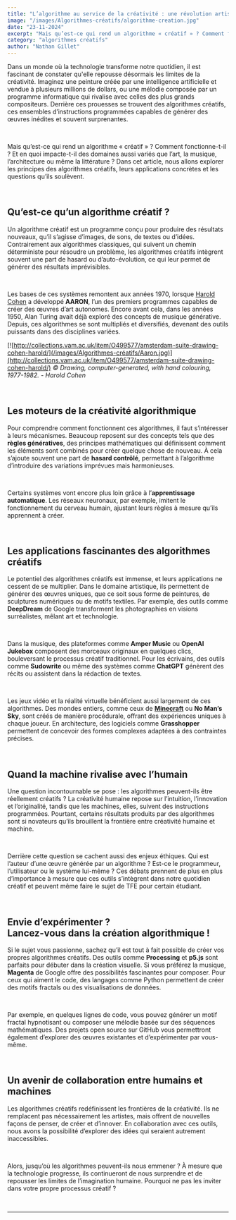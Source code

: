 ```yaml
---
title: "L’algorithme au service de la créativité : une révolution artistique en marche"
image: "/images/Algorithmes-créatifs/algorithme-creation.jpg"
date: "23-11-2024"
excerpt: "Mais qu’est-ce qui rend un algorithme « créatif » ? Comment fonctionne-t-il ? Et en quoi impacte-t-il des domaines aussi variés que l’art, la musique, l’architecture ou même la littérature ?"
category: "algorithmes créatifs"
author: "Nathan Gillet"
---
```


Dans un monde où la technologie transforme notre quotidien, il est fascinant de constater qu'elle repousse désormais les limites de la créativité. Imaginez une peinture créée par une intelligence artificielle et vendue à plusieurs millions de dollars, ou une mélodie composée par un programme informatique qui rivalise avec celles des plus grands compositeurs. Derrière ces prouesses se trouvent des algorithmes créatifs, ces ensembles d’instructions programmées capables de générer des œuvres inédites et souvent surprenantes.

<br>

Mais qu’est-ce qui rend un algorithme « créatif » ? Comment fonctionne-t-il ? Et en quoi impacte-t-il des domaines aussi variés que l’art, la musique, l’architecture ou même la littérature ? Dans cet article, nous allons explorer les principes des algorithmes créatifs, leurs applications concrètes et les questions qu’ils soulèvent.

<br>

## Qu’est-ce qu’un algorithme créatif ?

Un algorithme créatif est un programme conçu pour produire des résultats nouveaux, qu’il s’agisse d’images, de sons, de textes ou d’idées. Contrairement aux algorithmes classiques, qui suivent un chemin déterministe pour résoudre un problème, les algorithmes créatifs intègrent souvent une part de hasard ou d’auto-évolution, ce qui leur permet de générer des résultats imprévisibles.

<br>

Les bases de ces systèmes remontent aux années 1970, lorsque [Harold Cohen](https://fr.wikipedia.org/wiki/Harold_Cohen) a développé **AARON**, l’un des premiers programmes capables de créer des œuvres d’art autonomes. Encore avant cela, dans les années 1950, Alan Turing avait déjà exploré des concepts de musique générative. Depuis, ces algorithmes se sont multipliés et diversifiés, devenant des outils puissants dans des disciplines variées.

[![http://collections.vam.ac.uk/item/O499577/amsterdam-suite-drawing-cohen-harold/](/images/Algorithmes-créatifs/Aaron.jpg)](http://collections.vam.ac.uk/item/O499577/amsterdam-suite-drawing-cohen-harold/)
_© Drawing, computer-generated, with hand colouring, 1977-1982. - Harold Cohen_

<br>

## Les moteurs de la créativité algorithmique

Pour comprendre comment fonctionnent ces algorithmes, il faut s’intéresser à leurs mécanismes. Beaucoup reposent sur des concepts tels que des **règles génératives**, des principes mathématiques qui définissent comment les éléments sont combinés pour créer quelque chose de nouveau. À cela s’ajoute souvent une part de **hasard contrôlé**, permettant à l’algorithme d’introduire des variations imprévues mais harmonieuses.

<br>

Certains systèmes vont encore plus loin grâce à l’**apprentissage automatique**. Les réseaux neuronaux, par exemple, imitent le fonctionnement du cerveau humain, ajustant leurs règles à mesure qu’ils apprennent à créer.

<br>

## Les applications fascinantes des algorithmes créatifs

Le potentiel des algorithmes créatifs est immense, et leurs applications ne cessent de se multiplier. Dans le domaine artistique, ils permettent de générer des œuvres uniques, que ce soit sous forme de peintures, de sculptures numériques ou de motifs textiles. Par exemple, des outils comme **DeepDream** de Google transforment les photographies en visions surréalistes, mêlant art et technologie.

<br>

Dans la musique, des plateformes comme **Amper Music** ou **OpenAI Jukebox** composent des morceaux originaux en quelques clics, bouleversant le processus créatif traditionnel. Pour les écrivains, des outils comme **Sudowrite** ou même des systèmes comme **ChatGPT** génèrent des récits ou assistent dans la rédaction de textes.

<br>

Les jeux vidéo et la réalité virtuelle bénéficient aussi largement de ces algorithmes. Des mondes entiers, comme ceux de <a href="/articles/A-C-Minecraft">**Minecraft**</a> ou **No Man’s Sky**, sont créés de manière procédurale, offrant des expériences uniques à chaque joueur. En architecture, des logiciels comme **Grasshopper** permettent de concevoir des formes complexes adaptées à des contraintes précises.

<br>

## Quand la machine rivalise avec l’humain

Une question incontournable se pose : les algorithmes peuvent-ils être réellement créatifs ? La créativité humaine repose sur l’intuition, l’innovation et l’originalité, tandis que les machines, elles, suivent des instructions programmées. Pourtant, certains résultats produits par des algorithmes sont si novateurs qu’ils brouillent la frontière entre créativité humaine et machine.

<br>

Derrière cette question se cachent aussi des enjeux éthiques. Qui est l’auteur d’une œuvre générée par un algorithme ? Est-ce le programmeur, l’utilisateur ou le système lui-même ? Ces débats prennent de plus en plus d’importance à mesure que ces outils s’intègrent dans notre quotidien créatif et peuvent même faire le sujet de TFE pour certain étudiant.

<br>

## Envie d’expérimenter ? <br> Lancez-vous dans la création algorithmique !

Si le sujet vous passionne, sachez qu’il est tout à fait possible de créer vos propres algorithmes créatifs. Des outils comme **Processing** et **p5.js** sont parfaits pour débuter dans la création visuelle. Si vous préférez la musique, **Magenta** de Google offre des possibilités fascinantes pour composer. Pour ceux qui aiment le code, des langages comme Python permettent de créer des motifs fractals ou des visualisations de données.

<br>

Par exemple, en quelques lignes de code, vous pouvez générer un motif fractal hypnotisant ou composer une mélodie basée sur des séquences mathématiques. Des projets open source sur GitHub vous permettront également d’explorer des œuvres existantes et d’expérimenter par vous-même.

<br>

## Un avenir de collaboration entre humains et machines

Les algorithmes créatifs redéfinissent les frontières de la créativité. Ils ne remplacent pas nécessairement les artistes, mais offrent de nouvelles façons de penser, de créer et d’innover. En collaboration avec ces outils, nous avons la possibilité d’explorer des idées qui seraient autrement inaccessibles.

<br>

Alors, jusqu’où les algorithmes peuvent-ils nous emmener ? À mesure que la technologie progresse, ils continueront de nous surprendre et de repousser les limites de l’imagination humaine. Pourquoi ne pas les inviter dans votre propre processus créatif ?

<!-- <br>

## Ressources pour aller plus loin

- **Livres recommandés :** *Generative Design* de Hartmut Bohnacker et *The Master Algorithm* de Pedro Domingos.
- **Communautés en ligne :**
Découvrez des créations et des inspirations sur [CreativeApplications.Net](https://creativeapplications.net/) et [Generative Hut](https://generativehut.com/).
- **Outils à explorer :**
Plongez dans Processing, p5.js ou Magenta pour commencer votre aventure dans la création algorithmique.

<br>

Et vous, avez-vous déjà expérimenté la créativité avec des algorithmes ? Partagez vos découvertes et vos créations, et laissez la technologie vous inspirer.

<br> -->

<br>

---
